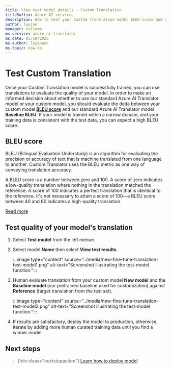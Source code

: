 ```yaml
---
title: View test model details - Custom Translation
titleSuffix: Azure AI services
description: How to test your Custom Translation model BLEU score and evaluate translations
author: laujan
manager: nitinme
ms.service: azure-ai-translator
ms.date: 05/19/2025
ms.author: lajanuar
ms.topic: how-to
---
```

# Test Custom Translation

Once your Custom Translation model is successfully trained, you can use translations to evaluate the quality of your model. In order to make an informed decision about whether to use our standard Azure AI Translator model or your custom model, you should evaluate the delta between your custom model [**BLEU score**](#bleu-score) and our standard Azure AI Translator model **Baseline BLEU**. If your model is trained within a narrow domain, and your training data is consistent with the test data, you can expect a high BLEU score.

## BLEU score

BLEU (Bilingual Evaluation Understudy) is an algorithm for evaluating the precision or accuracy of text that is machine translated from one language to another. Custom Translator uses the BLEU metric as one way of conveying translation accuracy.

A BLEU score is a number between zero and 100. A score of zero indicates a low-quality translation where nothing in the translation matched the reference. A score of 100 indicates a perfect translation that is identical to the reference. It's not necessary to attain a score of 100—a BLEU score between 40 and 60 indicates a high-quality translation.

[Read more](../concepts/bleu-score.md?WT.mc_id=aiml-43548-heboelma)

## Test quality of your model's translation

1. Select **Test model** from the left menue.

1. Select model **Name** then select **View test results**.

   :::image type="content" source="../media/new-fine-tune-translation-test-model1.png" alt-text="Screenshot illustrating the test-model function.":::

1. Human evaluate translation from your custom model **New model** and the **Baseline model** (our pretrained baseline used for customization) against **Reference** (target translation from the test set).

   :::image type="content" source="../media/new-fine-tune-translation-test-model2.png" alt-text="Screenshot illustrating the test-model function.":::

1. If results are satisfactory, deploy the model to production, otherwise, iterate by adding more human curated training data until you find a winner model.

## Next steps

> [!div class="nextstepaction"]
> [Learn how to deploy model](../azure-ai-foundry/how-to-custom-translation-deploy-model.md)